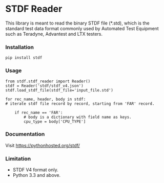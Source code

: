 # STDF Reader
This library is meant to read the binary STDF file (*.std), which is
the standard test data format commonly used by Automated Test Equipment
such as Teradyne, Advantest and LTX testers.

### Installation
    pip install stdf

### Usage
    from stdf.stdf_reader import Reader()
    stdf = Reader('stdf/stdf_v4.json')
    stdf.load_stdf_file(stdf_file='input_file.std')
    
    for rec_name, header, body in stdf:
    # iterate stdf file record by record, starting from 'FAR' record.
    
        if rec_name == 'FAR':
            # body is a dictionary with field name as keys.
            cpu_type = body['CPU_TYPE']

### Documentation
Visit https://pythonhosted.org/stdf/

### Limitation
- STDF V4 format only.
- Python 3.3 and above.
